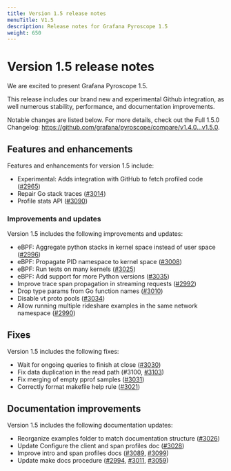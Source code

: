```yaml
---
title: Version 1.5 release notes
menuTitle: V1.5
description: Release notes for Grafana Pyroscope 1.5
weight: 650
---
```


# Version 1.5 release notes

We are excited to present Grafana Pyroscope 1.5.

This release includes our brand new and experimental Github integration, as well numerous stability, performance, and documentation improvements.

Notable changes are listed below. For more details, check out the Full 1.5.0 Changelog: https://github.com/grafana/pyroscope/compare/v1.4.0...v1.5.0.

## Features and enhancements

Features and enhancements for version 1.5 include:

* Experimental: Adds integration with GitHub to fetch profiled code ([#2965](https://github.com/grafana/pyroscope/pull/2965))
* Repair Go stack traces ([#3014](https://github.com/grafana/pyroscope/pull/3014))
* Profile stats API ([#3090](https://github.com/grafana/pyroscope/pull/3090))

### Improvements and updates

Version 1.5 includes the following improvements and updates:

* eBPF: Aggregate python stacks in kernel space instead of user space ([#2996](https://github.com/grafana/pyroscope/pull/2996))
* eBPF: Propagate PID namespace to kernel space ([#3008](https://github.com/grafana/pyroscope/pull/3008))
* eBPF: Run tests on many kernels ([#3025](https://github.com/grafana/pyroscope/pull/3025))
* eBPF: Add support for more Python versions ([#3035](https://github.com/grafana/pyroscope/pull/3035))
* Improve trace span propagation in streaming requests ([#2992](https://github.com/grafana/pyroscope/pull/2992))
* Drop type params from Go function names ([#3010](https://github.com/grafana/pyroscope/pull/3010))
* Disable vt proto pools ([#3034](https://github.com/grafana/pyroscope/pull/3034))
* Allow running multiple rideshare examples in the same network namespace ([#2990](https://github.com/grafana/pyroscope/pull/2990))

## Fixes

Version 1.5 includes the following fixes:

* Wait for ongoing queries to finish at close ([#3030](https://github.com/grafana/pyroscope/pull/3030))
* Fix data duplication in the read path (#3100, [#3103](https://github.com/grafana/pyroscope/pull/3103))
* Fix merging of empty pprof samples ([#3031](https://github.com/grafana/pyroscope/pull/3031))
* Correctly format makefile help rule ([#3021](https://github.com/grafana/pyroscope/pull/3021))

## Documentation improvements

Version 1.5 includes the following documentation updates:

* Reorganize examples folder to match documentation structure ([#3026](https://github.com/grafana/pyroscope/pull/3026))
* Update Configure the client and span profiles doc ([#3028](https://github.com/grafana/pyroscope/pull//3028))
* Improve intro and span profiles docs ([#3089](https://github.com/grafana/pyroscope/pull/3089), [#3099](https://github.com/grafana/pyroscope/pull/3099))
* Update make docs procedure ([#2994](https://github.com/grafana/pyroscope/pull/2994), [#3011](https://github.com/grafana/pyroscope/pull/3011), [#3059](https://github.com/grafana/pyroscope/pull/3059))
